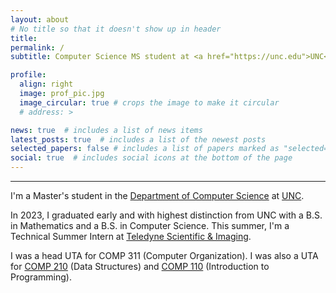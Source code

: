 ```yaml
---
layout: about
# No title so that it doesn't show up in header
title: 
permalink: /
subtitle: Computer Science MS student at <a href="https://unc.edu">UNC</a> • Technical Summer Intern @ <a href="https://www.teledyne-si.com">Teledyne SI</a>

profile:
  align: right
  image: prof_pic.jpg
  image_circular: true # crops the image to make it circular
  # address: >

news: true  # includes a list of news items
latest_posts: true  # includes a list of the newest posts
selected_papers: false # includes a list of papers marked as "selected={true}"
social: true  # includes social icons at the bottom of the page
---
```


---

I'm a Master's student in the [Department of Computer Science](https://cs.unc.edu) at [UNC](https://unc.edu).

In 2023, I graduated early and with highest distinction from UNC with a B.S. in Mathematics and a B.S. in Computer Science. This summer, I'm a Technical Summer Intern at [Teledyne Scientific & Imaging](https://www.teledyne-si.com).

I was a head UTA for COMP 311 (Computer Organization). I was also a UTA for [COMP 210](https://www.cs.unc.edu/~kakiryan/teaching/summer-210.html) (Data Structures) and [COMP 110](https://22s.comp110.com) (Introduction to Programming).
